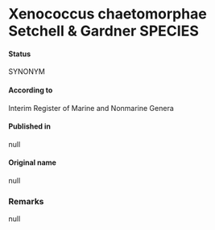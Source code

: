Xenococcus chaetomorphae Setchell & Gardner SPECIES
=======

#### Status
SYNONYM

#### According to
Interim Register of Marine and Nonmarine Genera

#### Published in
null

#### Original name
null

### Remarks
null